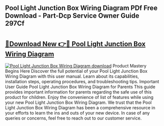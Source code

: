## Pool Light Junction Box Wiring Diagram PDf Free Download - Part-Dcp Service Owner Guide 297Cf

# <h2><a href="http://dfo2bbm.blite.top/?on=Pool+Light+Junction+Box+Wiring+Diagram">🔗Download New 👉🔴 Pool Light Junction Box Wiring Diagram</a></h2>

[![Pool Light Junction Box Wiring Diagram download](https://i.imgur.com/lujVjoI.png)](http://dfo2bbm.blite.top/?on=Pool+Light+Junction+Box+Wiring+Diagram)
Product Mastery Begins Here Discover the full potential of your Pool Light Junction Box Wiring Diagram with this user manual. Learn about its capabilities, installation steps, operating procedures, and troubleshooting tips. Important User Guide Pool Light Junction Box Wiring Diagram for Parents This guide provides important information for parents regarding the safe use of this product for children. Enjoy the convenience of list of features while using your new Pool Light Junction Box Wiring Diagram. We trust that the Pool Light Junction Box Wiring Diagram has been a comprehensive resource in your efforts to learn the ins and outs of your new device. In case of any queries or concerns, feel free to reach out to our customer service.

